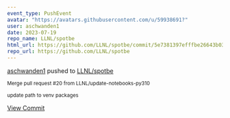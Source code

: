 ```yaml
---
event_type: PushEvent
avatar: "https://avatars.githubusercontent.com/u/59938691?"
user: aschwanden1
date: 2023-07-19
repo_name: LLNL/spotbe
html_url: https://github.com/LLNL/spotbe/commit/5e7381397efffbe26643b03ecb3a6abd0a8bec40
repo_url: https://github.com/LLNL/spotbe
---
```


<a href='https://github.com/aschwanden1' target='_blank'>aschwanden1</a> pushed to <a href='https://github.com/LLNL/spotbe' target='_blank'>LLNL/spotbe</a>

<small>Merge pull request #20 from LLNL/update-notebooks-py310

update path to venv packages</small>

<a href='https://github.com/LLNL/spotbe/commit/5e7381397efffbe26643b03ecb3a6abd0a8bec40' target='_blank'>View Commit</a>